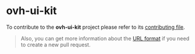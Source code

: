 # ovh-ui-kit

To contribute to the **ovh-ui-kit** project please refer to its [contributing file](#!/ovh-ui-kit/contributing).

> Also, you can get more information about the [URL format](#!/documentation/urls) if
> you need to create a new pull request.

